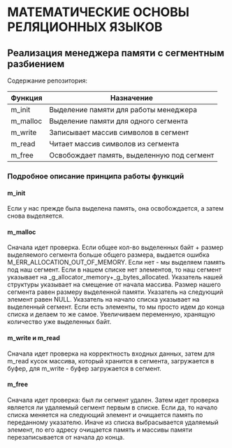 # МАТЕМАТИЧЕСКИЕ ОСНОВЫ РЕЛЯЦИОННЫХ ЯЗЫКОВ

## Реализация менеджера памяти с сегментным разбиением


Содержание репозитория:

Функция                                | Назначение
---------------------------------------|----------------------
m_init                                 | Выделение памяти для работы менеджера
m_malloc                               | Выделение памяти для одного сегмента
m_write                                | Записывает массив символов в сегмент
m_read                                 | Читает массив символов из сегмента
m_free                                 | Освобождает память, выделенную под сегмент

### Подробное описание принципа работы функций

#### m_init

Если у нас прежде была выделена память, она освобождается, а затем снова выделяется. 

#### m_malloc

Сначала идет проверка. Если общее кол-во выделенных байт + размер выделяемого сегмента больше общего размера, выдается ошибка M_ERR_ALLOCATION_OUT_OF_MEMORY.
Если нет - мы выделяем память под наш сегмент. Если в нашем списке нет элементов, то наш сегмент указывает на _g_allocator_memory+_g_bytes_allocated. Указатель нашей структуры указывает на смещение от начала массива. 
Размер нашего сегмента равен размеру выделенной памяти. Указатель на следующий элемент равен NULL. Указатель на начало списка указывает на выделенный сегмент. 
Если есть элементы, то мы просто идем до конца списка и делаем то же самое. Увеличиваем переменную, хранящую количество уже выделенных байт.

#### m_write и m_read

Сначала идет проверка на корректность входных данных, затем для m_read кусок массива, который хранится в сегмента, загружается в буфер, для m_write - буфер загружается в сегмент.

#### m_free

Сначала идет проверка: был ли сегмент удален. Затем идет проверка является ли удаляемый сегмент первым в списке. Если да, то начало списка меняется на следующий элемент и очищается память по переданному указателю. Иначе из списка выбрасывается удаляемый элемент, по его адресу очищается память и массивы памяти перезаписывается от начала до конца.